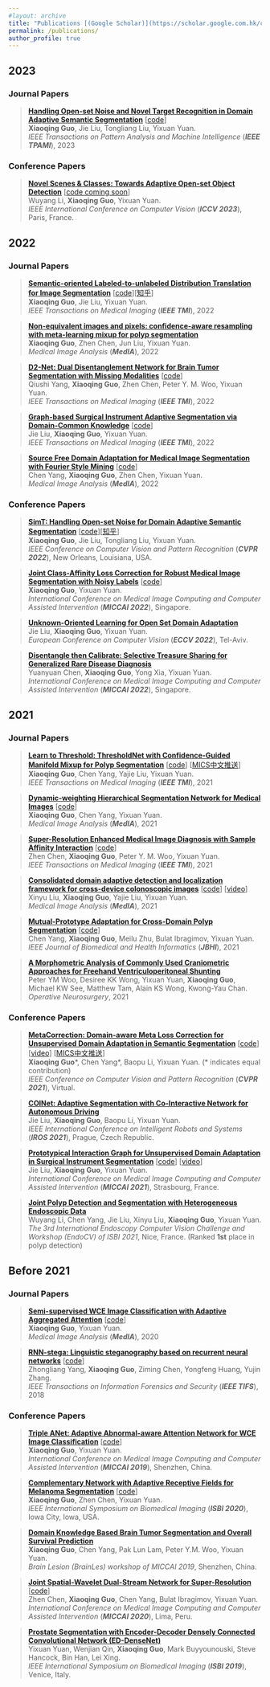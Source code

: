 ```yaml
---
#layout: archive
title: "Publications [(Google Scholar)](https://scholar.google.com.hk/citations?user=fo3rmtwAAAAJ&hl=en)"
permalink: /publications/
author_profile: true
---
```


## 2023
### Journal Papers
> <b><a href="https://ieeexplore.ieee.org/document/10048580" target="_blank">Handling Open-set Noise and Novel Target Recognition in Domain Adaptive Semantic Segmentation</a></b> [<a href="https://github.com/CityU-AIM-Group/SimT/tree/SimT-TPAMI23" target="_blank">code</a>] <br>
> <b>Xiaoqing Guo</b>, Jie Liu, Tongliang Liu, Yixuan Yuan.<br>
> <em>IEEE Transactions on Pattern Analysis and Machine Intelligence</em> (<i><b>IEEE TPAMI</b></i>), 2023 <br>

### Conference Papers	
> <b><a href="" target="_blank">Novel Scenes & Classes: Towards Adaptive Open-set Object Detection</a></b> [<a href="" target="_blank">code coming soon</a>] <br>
> Wuyang Li, <b>Xiaoqing Guo</b>, Yixuan Yuan. <br>
> <em>IEEE International Conference on Computer Vision</em> (<i><b>ICCV 2023</b></i>), Paris, France. <br>

## 2022
### Journal Papers
> <b><a href="https://ieeexplore.ieee.org/document/9541376" target="_blank">Semantic-oriented Labeled-to-unlabeled Distribution Translation for Image Segmentation</a></b> [<a href="https://github.com/CityU-AIM-Group/L2uDT" target="_blank">code</a>][<a href="https://zhuanlan.zhihu.com/p/476326328" target="_blank">知乎</a>] <br>
> <b>Xiaoqing Guo</b>, Jie Liu, Yixuan Yuan.<br>
> <em>IEEE Transactions on Medical Imaging</em> (<i><b>IEEE TMI</b></i>), 2022 <br>

> <b><a href="https://www.sciencedirect.com/science/article/abs/pii/S1361841522000469" target="_blank">Non-equivalent images and pixels: confidence-aware resampling with meta-learning mixup for polyp segmentation</a></b> <br>
> <b>Xiaoqing Guo</b>, Zhen Chen, Jun Liu, Yixuan Yuan.<br>
> <em>Medical Image Analysis</em> (<i><b>MedIA</b></i>), 2022 <br>

> <b><a href="https://ieeexplore.ieee.org/document/9775681" target="_blank">D2-Net: Dual Disentanglement Network for Brain Tumor Segmentation with Missing Modalities</a></b> [<a href="https://github.com/CityU-AIM-Group/D2Net" target="_blank">code</a>]<br>
Qiushi Yang, <b>Xiaoqing Guo</b>, Zhen Chen, Peter Y. M. Woo, Yixuan Yuan.<br>
> <em>IEEE Transactions on Medical Imaging</em> (<i><b>IEEE TMI</b></i>), 2022 <br>

> <b><a href="https://ieeexplore.ieee.org/document/9583929" target="_blank">Graph-based Surgical Instrument Adaptive Segmentation via Domain-Common Knowledge</a></b> [<a href="https://github.com/CityU-AIM-Group/Prototypical-Graph-DA" target="_blank">code</a>] <br>
> Jie Liu, <b>Xiaoqing Guo</b>, Yixuan Yuan.<br>
> <em>IEEE Transactions on Medical Imaging</em> (<i><b>IEEE TMI</b></i>), 2022 <br>

> <b><a href="https://www.sciencedirect.com/science/article/pii/S1361841522001049" target="_blank">Source Free Domain Adaptation for Medical Image Segmentation with Fourier Style Mining</a></b> [<a href="https://github.com/CityU-AIM-Group/SFDA-FSM" target="_blank">code</a>]<br>
> Chen Yang, <b>Xiaoqing Guo</b>, Zhen Chen, Yixuan Yuan.<br>
> <em>Medical Image Analysis</em> (<i><b>MedIA</b></i>), 2022 <br>

### Conference Papers	
> <b><a href="https://openaccess.thecvf.com/content/CVPR2022/html/Guo_SimT_Handling_Open-Set_Noise_for_Domain_Adaptive_Semantic_Segmentation_CVPR_2022_paper.html" target="_blank">SimT: Handling Open-set Noise for Domain Adaptive Semantic Segmentation</a></b> [<a href="https://github.com/CityU-AIM-Group/SimT" target="_blank">code</a>][<a href="https://zhuanlan.zhihu.com/p/475830652" target="_blank">知乎</a>] <br>
> <b>Xiaoqing Guo</b>, Jie Liu, Tongliang Liu, Yixuan Yuan. <br>
> <em>IEEE Conference on Computer Vision and Pattern Recognition</em> (<i><b>CVPR 2022</b></i>), New Orleans, Louisiana, USA. <br>

> <b><a href="https://link.springer.com/chapter/10.1007/978-3-031-16440-8_56" target="_blank">Joint Class-Affinity Loss Correction for Robust Medical Image Segmentation with Noisy Labels</a></b> [<a href="https://github.com/CityU-AIM-Group/JCAS" target="_blank">code</a>]<br>
> <b>Xiaoqing Guo</b>, Yixuan Yuan. <br>
> <em>International Conference on Medical Image Computing and Computer Assisted Intervention</em> (<i><b>MICCAI 2022</b></i>), Singapore. <br>


> <b><a href="https://www.ecva.net/papers/eccv_2022/papers_ECCV/papers/136930328.pdf" target="_blank">Unknown-Oriented Learning for Open Set Domain Adaptation</a></b> <br>
> Jie Liu, <b>Xiaoqing Guo</b>, Yixuan Yuan. <br>
> <em>European Conference on Computer Vision</em> (<i><b>ECCV 2022</b></i>), Tel-Aviv. <br>

> <b><a href="https://link.springer.com/chapter/10.1007/978-3-031-16437-8_49" target="_blank">Disentangle then Calibrate: Selective Treasure Sharing for Generalized Rare Disease Diagnosis</a></b> <br>
> Yuanyuan Chen, <b>Xiaoqing Guo</b>, Yong Xia, Yixuan Yuan. <br>
> <em>International Conference on Medical Image Computing and Computer Assisted Intervention</em> (<i><b>MICCAI 2022</b></i>), Singapore. <br>

## 2021
### Journal Papers
> <b><a href="https://ieeexplore.ieee.org/document/9305717" target="_blank">Learn to Threshold: ThresholdNet with Confidence-Guided Manifold Mixup for Polyp Segmentation</a></b> [<a href="https://github.com/Guo-Xiaoqing/ThresholdNet" target="_blank">code</a>] [<a href="https://mp.weixin.qq.com/s/nF9ZLncWlYbcko_gs06ukw" target="_blank">MICS中文推送</a>] <br>
> <b>Xiaoqing Guo</b>, Chen Yang, Yajie Liu, Yixuan Yuan. <br>
> <em>IEEE Transactions on Medical Imaging</em> (<i><b>IEEE TMI</b></i>), 2021 <br>

> <b><a href="https://doi.org/10.1016/j.media.2021.102196" target="_blank">Dynamic-weighting Hierarchical Segmentation Network for Medical Images</a></b> [<a href="https://github.com/CityU-AIM-Group/DW-HieraSeg" target="_blank">code</a>] <br>
> <b>Xiaoqing Guo</b>, Chen Yang, Yixuan Yuan.<br>
> <em>Medical Image Analysis</em> (<i><b>MedIA</b></i>), 2021 <br>
	
> <b><a href="https://ieeexplore.ieee.org/document/9339901" target="_blank">Super-Resolution Enhanced Medical Image Diagnosis with Sample Affinity Interaction</a></b> [<a href="https://github.com/franciszchen/SRD-SAI" target="_blank">code</a>] <br>
> Zhen Chen, <b>Xiaoqing Guo</b>, Peter Y. M. Woo, Yixuan Yuan. <br>
> <em>IEEE Transactions on Medical Imaging</em> (<i><b>IEEE TMI</b></i>), 2021 <br>
		
> <b><a href="https://doi.org/10.1016/j.media.2021.102052" target="_blank">Consolidated domain adaptive detection and localization framework for cross-device colonoscopic images</a></b> [<a href="https://github.com/xinyuliu-jeffrey/ConsolidatedPolypDA" target="_blank">code</a>] [<a href="https://www.bilibili.com/video/BV1b54y1H7tF" target="_blank">video</a>] <br>
> Xinyu Liu, <b>Xiaoqing Guo</b>, Yajie Liu, Yixuan Yuan. <br>
> <em>Medical Image Analysis</em> (<i><b>MedIA</b></i>), 2021 <br>
	
> <b><a href="https://ieeexplore.ieee.org/document/9423517" target="_blank">Mutual-Prototype Adaptation for Cross-Domain Polyp Segmentation</a></b> [<a href="https://github.com/CityU-AIM-Group/MPA-DA" target="_blank">code</a>] <br>
> Chen Yang, <b>Xiaoqing Guo</b>, Meilu Zhu, Bulat Ibragimov, Yixuan Yuan. <br>
> <em>IEEE Journal of Biomedical and Health Informatics</em> (<i><b>JBHI</b></i>), 2021 <br>

> <b><a href="https://pubmed.ncbi.nlm.nih.gov/35007256/" target="_blank">A Morphometric Analysis of Commonly Used Craniometric Approaches for Freehand Ventriculoperitoneal Shunting</a></b> <br>
> Peter YM Woo, Desiree KK Wong, Yixuan Yuan, <b>Xiaoqing Guo</b>, Michael KW See, Matthew Tam, Alain KS Wong, Kwong-Yau Chan. <br>
> <em>Operative Neurosurgery</em>, 2021 <br>

### Conference Papers	
> <b><a href="https://openaccess.thecvf.com/content/CVPR2021/html/Guo_MetaCorrection_Domain-Aware_Meta_Loss_Correction_for_Unsupervised_Domain_Adaptation_in_CVPR_2021_paper.html" target="_blank">MetaCorrection: Domain-aware Meta Loss Correction for Unsupervised Domain Adaptation in Semantic Segmentation</a></b> [<a href="https://github.com/cyang-cityu/MetaCorrection" target="_blank">code</a>] [<a href="https://www.bilibili.com/video/BV1SX4y1A7Ee" target="_blank">video</a>] [<a href="https://mp.weixin.qq.com/s/nF9ZLncWlYbcko_gs06ukw" target="_blank">MICS中文推送</a>] <br>
> <b>Xiaoqing Guo</b>\*, Chen Yang\*, Baopu Li, Yixuan Yuan. (* indicates equal contribution)<br>
> <em>IEEE Conference on Computer Vision and Pattern Recognition</em> (<i><b>CVPR 2021</b></i>), Virtual. <br>
	
> <b><a href="https://ieeexplore.ieee.org/document/9636111" target="_blank">COINet: Adaptive Segmentation with Co-Interactive Network for Autonomous Driving</a></b> <br>
> Jie Liu, <b>Xiaoqing Guo</b>, Baopu Li, Yixuan Yuan. <br>
> <em>IEEE International Conference on Intelligent Robots and Systems</em> (<i><b>IROS 2021</b></i>), Prague, Czech Republic. <br>
	
> <b><a href="https://link.springer.com/chapter/10.1007/978-3-030-87199-4_26" target="_blank">Prototypical Interaction Graph for Unsupervised Domain Adaptation in Surgical Instrument Segmentation</a></b> [<a href="https://github.com/CityU-AIM-Group/SePIG" target="_blank">code</a>] [<a href="https://www.bilibili.com/video/BV1Kw411o7DY" target="_blank">video</a>] <br>
> Jie Liu, <b>Xiaoqing Guo</b>, Yixuan Yuan. <br>
> <em>International Conference on Medical Image Computing and Computer Assisted Intervention</em> (<i><b>MICCAI 2021</b></i>), Strasbourg, France. <br>
	
> <b><a href="http://ceur-ws.org/Vol-2886/paper7.pdf" target="_blank">Joint Polyp Detection and Segmentation with Heterogeneous Endoscopic Data</a></b> <br>
> Wuyang Li, Chen Yang, Jie Liu, Xinyu Liu, <b>Xiaoqing Guo</b>, Yixuan Yuan. <br>
> <em>The 3rd International Endoscopy Computer Vision Challenge and Workshop (EndoCV) of ISBI 2021</em>, Nice, France. (Ranked <b>1st</b> place in polyp detection) <br>

## Before 2021
### Journal Papers
> <b><a href="https://doi.org/10.1016/j.media.2020.101733" target="_blank">Semi-supervised WCE Image Classification with Adaptive Aggregated Attention</a></b> [<a href="https://github.com/Guo-Xiaoqing/SSL_WCE" target="_blank">code</a>] <br>
> <b>Xiaoqing Guo</b>, Yixuan Yuan. <br>
> <em>Medical Image Analysis</em> (<i><b>MedIA</b></i>), 2020 <br>

> <b><a href="https://ieeexplore.ieee.org/abstract/document/8470163" target="_blank">RNN-stega: Linguistic steganography based on recurrent neural networks</a></b> [<a href="https://github.com/YangzlTHU/RNN-Stega" target="_blank">code</a>] <br>
> Zhongliang Yang, <b>Xiaoqing Guo</b>, Ziming Chen, Yongfeng Huang, Yujin Zhang. <br>
> <em>IEEE Transactions on Information Forensics and Security</em> (<i><b>IEEE TIFS</b></i>), 2018 <br>

### Conference Papers
> <b><a href="https://link.springer.com/chapter/10.1007/978-3-030-32239-7_33" target="_blank">Triple ANet: Adaptive Abnormal-aware Attention Network for WCE Image Classification</a></b> [<a href="https://github.com/Guo-Xiaoqing/Triple-ANet" target="_blank">code</a>] <br>
> <b>Xiaoqing Guo</b>, Yixuan Yuan. <br>
> <em>International Conference on Medical Image Computing and Computer Assisted Intervention</em> (<i><b>MICCAI 2019</b></i>), Shenzhen, China. <br>

> <b><a href="https://ieeexplore.ieee.org/document/9098417" target="_blank">Complementary Network with Adaptive Receptive Fields for Melanoma Segmentation</a></b> [<a href="https://github.com/Guo-Xiaoqing/Skin-Seg" target="_blank">code</a>] <br>
> <b>Xiaoqing Guo</b>, Zhen Chen, Yixuan Yuan. <br>
> <em>IEEE International Symposium on Biomedical Imaging</em> (<i><b>ISBI 2020</b></i>), Iowa City, Iowa, USA. <br>

> <b><a href="https://link.springer.com/chapter/10.1007/978-3-030-46643-5_28" target="_blank">Domain Knowledge Based Brain Tumor Segmentation and Overall Survival Prediction</a></b> <br>
> <b>Xiaoqing Guo</b>, Chen Yang, Pak Lun Lam, Peter Y.M. Woo, Yixuan Yuan. <br>
> <em>Brain Lesion (BrainLes) workshop of MICCAI 2019</em>, Shenzhen, China. <br>

> <b><a href="https://link.springer.com/chapter/10.1007/978-3-030-59722-1_18" target="_blank">Joint Spatial-Wavelet Dual-Stream Network for Super-Resolution</a></b> [<a href="https://github.com/franciszchen/SWD-Net" target="_blank">code</a>] <br>
> Zhen Chen, <b>Xiaoqing Guo</b>, Chen Yang, Bulat Ibragimov, Yixuan Yuan. <br>
> <em>International Conference on Medical Image Computing and Computer Assisted Intervention</em> (<i><b>MICCAI 2020</b></i>), Lima, Peru. <br>

> <b><a href="https://ieeexplore.ieee.org/abstract/document/8759498" target="_blank">Prostate Segmentation with Encoder-Decoder Densely Connected Convolutional Network (ED-DenseNet)</a></b> <br>
> Yixuan Yuan, Wenjian Qin, <b>Xiaoqing Guo</b>, Mark Buyyounouski, Steve Hancock, Bin Han, Lei Xing. <br>
> <em>IEEE International Symposium on Biomedical Imaging</em> (<i><b>ISBI 2019</b></i>), Venice, Italy. <br>
